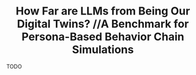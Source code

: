 <div align="center">
<h1>How Far are LLMs from Being Our Digital Twins? //A Benchmark for Persona-Based Behavior Chain Simulations</h1> 
</div>

TODO
